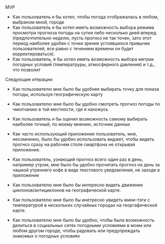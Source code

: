 MVP
- Как пользователь я бы хотел, чтобы погода отображалась в любом, выбраном мной, городе
- Как пользователь я бы хотел иметь возможность выбора режима просмотра прогноза погоды на сутки либо несколько дней вперед (предпочтительно неделю, пусть прогноз не так точен, зато этот период наиболее удобен с точки зрения устоявшихся привычек пользователей, все равно с течением времени он будет корректироваться).
- Как пользователь, я бы хотел иметь возможность выбора метрик погодных условий (температруры, атмосферного давления) и т.д., что позволит 

Следующие итерации:
- Как пользователю мне было бы удобнее выбирать точку для показа погоды, используя географическую карту
- Как пользователю мне было бы удобно смотреть прогноз погоды по чмолчанию в той местности, где я нахожусь
- Как пользователь я бы оценил возможность самому выбирать наиболее точный, по моему мнению, источник данных

- Как часто использующий приложение пользователь, мне, несомненно, было бы удобно использовать виджет, чтобы видеть прогноз сразу на рабочем столе смартфона не открывая приложение.
- Как пользователь, узнающий прогноз всего один раз в день, например утром, мне было бы удобно прочитать прогноз на день за чашкой утреннего кофе в виде текстового уведомления, не заходя в приложение

- Как пользователю мне было бы интересно видеть движение циклонов/антициклонов на географической карте.
- Как пользователю мне было бы инетресно увидеть мини-тэги с температурой в нескольких случайных городах на георгафической карте.
- Как пользователю мне было бы удобно, чтобы была возможность делиться в социальных сетях погодными условиями в моем или любом другом городе, чтобы радовать или предупреждать знакомых о погодных условиях
